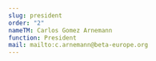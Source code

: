 ```yaml
---
slug: president
order: "2"
nameTM: Carlos Gomez Arnemann
function: President
mail: mailto:c.arnemann@beta-europe.org
---
```


